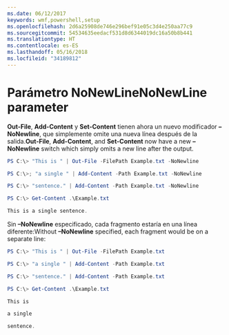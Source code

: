 ```yaml
---
ms.date: 06/12/2017
keywords: wmf,powershell,setup
ms.openlocfilehash: 2d6a25908de746e296bef91e05c3d4e250aa77c9
ms.sourcegitcommit: 54534635eedacf531d8d6344019dc16a50b8b441
ms.translationtype: HT
ms.contentlocale: es-ES
ms.lasthandoff: 05/16/2018
ms.locfileid: "34189812"
---
```

# <a name="nonewline-parameter"></a><span data-ttu-id="80dff-102">Parámetro NoNewLine</span><span class="sxs-lookup"><span data-stu-id="80dff-102">NoNewLine parameter</span></span>
<span data-ttu-id="80dff-103">**Out-File**, **Add-Content** y **Set-Content** tienen ahora un nuevo modificador **–NoNewline**, que simplemente omite una nueva línea después de la salida.</span><span class="sxs-lookup"><span data-stu-id="80dff-103">**Out-File**, **Add-Content**, and **Set-Content** now have a new **–NoNewline** switch which simply omits a new line after the output.</span></span>
```powershell
PS C:\> "This is " | Out-File -FilePath Example.txt -NoNewline

PS C:\>; "a single " | Add-Content -Path Example.txt -NoNewline

PS C:\> "sentence." | Add-Content -Path Example.txt -NoNewline

PS C:\> Get-Content .\Example.txt

This is a single sentence.
```
<span data-ttu-id="80dff-104">Sin **–NoNewline** especificado, cada fragmento estaría en una línea diferente:</span><span class="sxs-lookup"><span data-stu-id="80dff-104">Without **–NoNewline** specified, each fragment would be on a separate line:</span></span>
```powershell
PS C:\> "This is " | Out-File -FilePath Example.txt

PS C:\> "a single " | Add-Content -Path Example.txt

PS C:\> "sentence." | Add-Content -Path Example.txt

PS C:\> Get-Content .\Example.txt

This is

a single

sentence.
```

